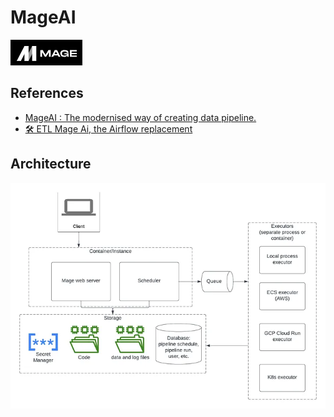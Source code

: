 # MageAI

![alt text](image-1.png)

## References

- [MageAI : The modernised way of creating data pipeline.](https://levelup.gitconnected.com/mageai-the-modernised-way-of-creating-data-pipeline-810bf0d99716)
- [🛠️ ETL Mage Ai, the Airflow replacement](https://towardsdev.com/etl-mage-the-airflow-replacement-06f46c567248)

## Architecture

![alt text](image-2.png)